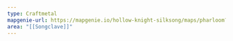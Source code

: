 ```yaml
---
type: Craftmetal
mapgenie-url: https://mapgenie.io/hollow-knight-silksong/maps/pharloom?locationIds=479250
area: "[[Songclave]]"
---
```

